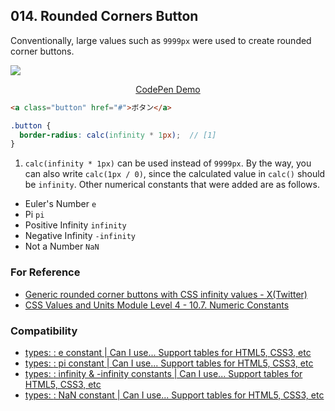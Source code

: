## 014. Rounded Corners Button

Conventionally, large values such as `9999px` were used to create rounded corner buttons.

![](https://github.com/takamoso/tipsy/assets/35029412/2aa1d646-1fb2-414b-b9fd-4b543735eaa5)

<p align="center">
  <a href="https://codepen.io/takamoso/pen/ZEqGKgY">CodePen Demo</a>
</p>

```html
<a class="button" href="#">ボタン</a>
```
```scss
.button {
  border-radius: calc(infinity * 1px);  // [1]
}
```

1. `calc(infinity * 1px)` can be used instead of `9999px`. By the way, you can also write `calc(1px / 0)`, since the calculated value in `calc()` should be `infinity`.
  Other numerical constants that were added are as follows.

- Euler's Number `e`
- Pi `pi`
- Positive Infinity `infinity`
- Negative Infinity `-infinity`
- Not a Number `NaN`

### For Reference

- [Generic rounded corner buttons with CSS infinity values - X(Twitter)](https://x.com/takamosoo/status/1677283207602139136)
- [CSS Values and Units Module Level 4 - 10.7. Numeric Constants](https://www.w3.org/TR/css-values-4/#calc-constants)

### Compatibility

- [types: <calc-constant>: e constant | Can I use... Support tables for HTML5, CSS3, etc](https://caniuse.com/mdn-css_types_calc-constant_e)
- [types: <calc-constant>: pi constant | Can I use... Support tables for HTML5, CSS3, etc](https://caniuse.com/mdn-css_types_calc-constant_pi)
- [types: <calc-constant>: infinity & -infinity constants | Can I use... Support tables for HTML5, CSS3, etc](https://caniuse.com/mdn-css_types_calc-constant_infinity)
- [types: <calc-constant>: NaN constant | Can I use... Support tables for HTML5, CSS3, etc](https://caniuse.com/mdn-css_types_calc-constant_nan)
